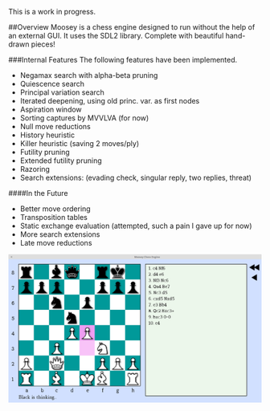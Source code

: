 This is a work in progress.

##Overview
Moosey is a chess engine designed to run without the help of an external GUI. It uses the SDL2 library. Complete with beautiful hand-drawn pieces!

###Internal Features
The following features have been implemented.
- Negamax search with alpha-beta pruning
- Quiescence search
- Principal variation search
- Iterated deepening, using old princ. var. as first nodes
- Aspiration window
- Sorting captures by MVVLVA (for now)
- Null move reductions
- History heuristic
- Killer heuristic (saving 2 moves/ply)
- Futility pruning
- Extended futility pruning
- Razoring
- Search extensions: (evading check, singular reply, two replies, threat)

####In the Future
- Better move ordering
- Transposition tables
- Static exchange evaluation (attempted, such a pain I gave up for now)
- More search extensions
- Late move reductions

![Screenshot](https://raw.githubusercontent.com/ChrisMoutsos/moosey/master/res/screenshot.png)
